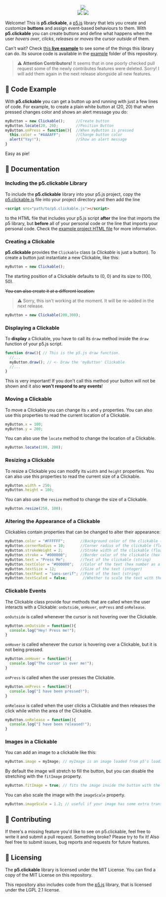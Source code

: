 <p align="center">
  <img src="https://github.com/Lartu/p5.clickable/blob/master/images/logo.png">
  <br>
  <img src="https://img.shields.io/badge/license-MIT-red">
  <img src="https://img.shields.io/badge/current_version-1.2-green.svg">
</p>

Welcome! This is **p5.clickable**, a [p5.js](http://p5js.org) library that lets you create and customize **buttons** and assign event-based behaviours to them. With **p5.clickable** you can create buttons and define what happens when the user *hovers over*, *clicks*, *releases* or *moves* the cursor *outside* of them.

Can't wait? Check [this **live example**](https://lartu.github.io/p5.clickable/example/example.html) to see some of the things this library can do. Its source code is available in the [example](example) folder of this repository.

>:warning: **Attention Contributors!** It seems that in one poorly checked pull request some of the newly contributes features were deleted. Sorry! I will add them again in the next release alongside all new features.

## :telescope: Code Example
With **p5.clickable** you can get a button up and running with just a few lines of code. For example, to create a plain white button at (20, 20) that when pressed changes color and shows an alert message you do:

```javascript
myButton = new Clickable();     //Create button
myButton.locate(20, 20);        //Position Button
myButton.onPress = function(){  //When myButton is pressed
  this.color = "#AAAAFF";       //Change button color
  alert("Yay!");                //Show an alert message
}
```
Easy as pie!

## :microscope: Documentation

### Including the p5.clickable Library

To include the **p5.clickable** library into your p5.js project, copy the [p5.clickable.js](library/p5.clickable.js) file into
your project directory and then add the line

```html
<script src="path/to/p5.clickable.js"></script>
```

to the HTML file that includes your p5.js script **after** the line that imports the p5 library, but **before** all of your personal code or the line that imports your personal code. Check the [example project HTML file](p5.clickable/example/example.html) for more information.

### Creating a Clickable

**p5.clickable** provides the `Clickable` class (a *Clickable* is just a button). To create a button just instantiate a new Clickable, like this:

```javascript
myButton = new Clickable();
```

The starting position of a Clickable defaults to (0, 0) and its size to (100, 50). 

~~You can also create it at a different location:~~

>:warning: Sorry, this isn't working at the moment. It will be re-added in the next release.

```javascript
myButton = new Clickable(200,300);
```

### Displaying a Clickable

To **display** a Clickable, you have to call its `draw` method inside the `draw` function of your p5.js script.

```javascript
function draw(){ // This is the p5.js draw function.
  //...
  myButton.draw(); // <- Draw the 'myButton' Clickable
  //...
}
```

This is very important! If you don't call this method your button will not be shown and it also **won't respond
to any events**!

### Moving a Clickable

To move a Clickable you can change its `x` and `y` properties. You can also use this properties to read the current
location of a Clickable.

```javascript
myButton.x = 100;
myButton.y = 200;
```

You can also use the `locate` method to change the location of a Clickable.

```javascript
myButton.locate(100, 200);
```

### Resizing a Clickable

To resize a Clickable you can modify its `width` and `height` properties. You can also use this properties to read the current size of a Clickable.

```javascript
myButton.width = 250;
myButton.height = 100;
```

You can also use the `resize` method to change the size of a Clickable.

```javascript
myButton.resize(250, 100);
```

### Altering the Appearance of a Clickable

Clickables contain properties that can be changed to alter their appearance:

```javascript
myButton.color = "#FFFFFF";       //Background color of the clickable (hex number as a string)
myButton.cornerRadius = 10;       //Corner radius of the clickable (float)
myButton.strokeWeight = 2;        //Stroke width of the clickable (float)
myButton.stroke = "#000000";      //Border color of the clickable (hex number as a string)
myButton.text = "Press Me";       //Text of the clickable (string)
myButton.textColor = "#000000";   //Color of the text (hex number as a string)
myButton.textSize = 12;           //Size of the text (integer)
myButton.textFont = "sans-serif"; //Font of the text (string)
myButton.textScaled = false;       //Whether to scale the text with the clickable (boolean)
```

### Clickable Events

The Clickable class provide four methods that are called when the user interacts with a Clickable: `onOutside`, `onHover`, `onPress` and `onRelease`.

`onOutside` is called whenever the cursor is not hovering over the Clickable.

```javascript
myButton.onOutside = function(){
  console.log("Hey! Press me!");
}
```

`onHover` is called whenever the cursor is hovering over a Clickable, but it is not being pressed.

```javascript
myButton.onHover = function(){
  console.log("The cursor is over me!");
}
```

`onPress` is called when the user presses the Clickable.

```javascript
myButton.onPress = function(){
  console.log("I have been pressed!");
}
```

`onRelease` is called when the user clicks a Clickable and then releases the click while within the area of the Clickable.

```javascript
myButton.onRelease = function(){
  console.log("I have been released!");
}
```

### Images in a Clickable

You can add an image to a clickable like this:

```javascript
myButton.image = myImage; // myImage is an image loaded from p5's loadImage()
```

By default the image will stretch to fill the button, but you can disable the stretching with the `fitImage` property.

```javascript
myButton.fitImage = true; // fits the image inside the button with the image's original aspect ratio
```

You can also scale the image with the `imageScale` property.

```javascript
myButton.imageScale = 1.2; // useful if your image has some extra transparent padding
```

## :beers: Contributing
If there's a missing feature you'd like to see on p5.clickable, feel free to write it and submit a pull request. Something broke? Please try to fix it! Also feel free to submit issues, bug reports and requests for future features.

## :scroll: Licensing  
The **p5.clickable** library is licensed under the MIT License. You can find a copy of the MIT License on this repository.

This repository also includes code from the [p5.js](https://github.com/processing/p5.js) library, that is licensed under the LGPL 2.1 license.
